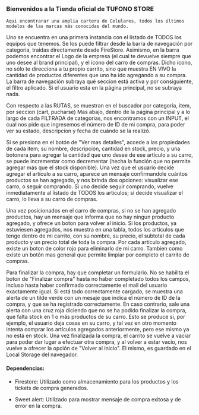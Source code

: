 ### Bienvenidos a la Tienda oficial de TUFONO STORE

`Aqui encontrarar una amplia cartera de Celulares, todos los últimos modelos de las marcas más conocidas del mundo.`


Uno se encuentra en una primera instancia con el listado de TODOS los equipos que tenemos. Se los puede filtrar desde la barra de navegación por categoria, traidas directamente desde FireStore. Asimismo, en la barra podemos encontrar el Logo de la empresa (el cual te devuelve siempre que uno desee al brand principal), y el ícono del carro de compras. Dicho ícono, no sólo te direcciona a tu propio carrito, sino que muestra EN VIVO la cantidad de productos diferentes que uno ha ido agregando a su compra.
La barra de navegación subraya qué seccion está activa y por consiguiente, el filtro aplicado. Si el usuario esta en la página principal, no se subraya nada.

Con respecto a las RUTAS, se muestran en el buscador por categoria, item, por seccion (cart, pucharse)
Mas abajo, dentro de la página principal y a lo largo de cada FILTRADA de categorias, nos encontramos con un INPUT, el cual nos pide que ingresemos el número de ID de mi compra, para poder ver su estado, descripcion y fecha de cuándo se la realizó.

Si se presiona en el botón de "Ver mas detalles", accede a las propiedades de cada item; su nombre, descripción, cantidad en stock, precio, y una botonera para agregar la cantidad que uno desee de ese artículo a su carro, se puede incrementar como decrementar (hecha la función que no permite agregar más que el stock disponible). Una vez que el usuario decide agregar el artículo a su carro, aparece un mensaje confirmandole cuántos productos se han agregado, y nos brinda dos opciones: visualizar ese carro, o seguir comprando. Si uno decide seguir comprando, vuelve inmediatamente al listado de TODOS los articulos; si decide visualizar el carro, lo lleva a su carro de compras.

Una vez posicionados en el carro de compras, si no se han agregado productos, hay un mensaje que informa que no hay ningun producto agregado, y ofrece un boton para volver al inicio. Si los productos, ya estuviesen agregados, nos muestra en una tabla, todos los articulos que tengo dentro de mi carrito, con su nombre, su precio, el subtotal de cada producto y un precio total de toda la compra. Por cada artículo agregado, existe un boton de color rojo para eliminarlo de mi carro. Tambien como existe un botón mas general que permite limpiar por completo el carrito de compras.

Para finalizar la compra, hay que completar un formulario. No se habilita el boton de "Finalizar compra" hasta no haber completado todos los campos, incluso hasta haber confirmado correctamente el mail del usuario exactamente igual. Si está todo correctamente cargado, se muestra una alerta de un tilde verde con un mesaje que indica el número de ID de la compra, y que se ha registrado correctamente. En caso contrario, sale una alerta con una cruz roja diciendo que no se ha podido finalizar la compra, que falta stock en 1 o más productos de su carro. Esto se produce si, por ejemplo, el usuario deja cosas en su carro, y tal vez en otro momento intenta comprar los artículos agregados anteriormente, pero ese mismo ya no está en stock.
Una vez finalizada la compra, el carrito se vuelve a vaciar para poder dar lugar a efectuar otra compra, y al volver a estar vacío, nos vuelve a ofrecer la opción de "Volver al Inicio". El mismo, es guardado en el Local Storage del navegador.


#### Dependencias:
- Firestore: Utilizado como almacenamiento para los productos y los tickets de compra generados.

- Sweet alert: Utilizado para mostrar mensaje de compra exitosa y de error en la compra.
